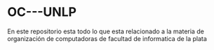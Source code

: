 # OC---UNLP
En este repositorio esta todo lo que esta relacionado a la materia de organización de computadoras de facultad de informatica de la plata
